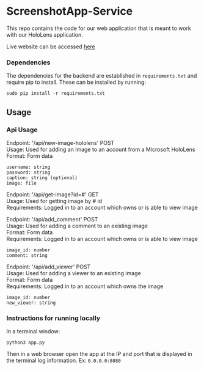 # ScreenshotApp-Service

This repo contains the code for our web application that is meant to work with our HoloLens application.

Live website can be accessed [here](https://screenshot-tool-eecs498.herokuapp.com)

### Dependencies
The dependencies for the backend are established in `requirements.txt` and require pip to install.
These can be installed by running:
```
sudo pip install -r requirements.txt
```

## Usage

### Api Usage

Endpoint: '/api/new-image-hololens' POST  
Usage: Used for adding an image to an account from a Microsoft HoloLens  
Format: Form data  
```
username: string
password: string
caption: string (optional)
image: file
```

Endpoint: '/api/get-image?id=#' GET  
Usage: Used for getting image by # id  
Requirements: Logged in to an account which owns or is able to view image  

Endpoint: '/api/add_comment' POST  
Usage: Used for adding a comment to an existing image  
Format: Form data  
Requirements: Logged in to an account which owns or is able to view image  
```
image_id: number
comment: string
```

Endpoint: '/api/add_viewer' POST  
Usage: Used for adding a viewer to an existing image  
Format: Form data  
Requirements: Logged in to an account which owns the image  
```
image_id: number
new_viewer: string
```

### Instructions for running locally
In a terminal window:
```
python3 app.py
```
Then in a web browser open the app at the IP and port that is displayed in the terminal log information. Ex: `0.0.0.0:8080`
